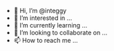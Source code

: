 - 👋 Hi, I’m @integgy
- 👀 I’m interested in ...
- 🌱 I’m currently learning ...
- 💞️ I’m looking to collaborate on ...
- 📫 How to reach me ...

<!---
integgy/integgy is a ✨ special ✨ repository because its `README.md` (this file) appears on your GitHub profile.
You can click the Preview link to take a look at your changes.
--->
